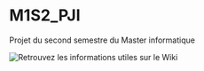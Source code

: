 # M1S2_PJI
Projet du second semestre du Master informatique

![Retrouvez les informations utiles sur le Wiki](https://github.com/Tiplok/M1S2_PJI/wiki)